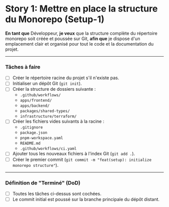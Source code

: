 # Story 1: Mettre en place la structure du Monorepo (Setup-1)

**En tant que** Développeur, **je veux** que la structure complète du répertoire monorepo soit créée et poussée sur Git, **afin que** je dispose d'un emplacement clair et organisé pour tout le code et la documentation du projet.

---

### Tâches à faire

- [ ] Créer le répertoire racine du projet s'il n'existe pas.
- [ ] Initialiser un dépôt Git (`git init`).
- [ ] Créer la structure de dossiers suivante :
    - `.github/workflows/`
    - `apps/frontend/`
    - `apps/backend/`
    - `packages/shared-types/`
    - `infrastructure/terraform/`
- [ ] Créer les fichiers vides suivants à la racine :
    - `.gitignore`
    - `package.json`
    - `pnpm-workspace.yaml`
    - `README.md`
    - `.github/workflows/ci.yaml`
- [ ] Ajouter tous les nouveaux fichiers à l'index Git (`git add .`).
- [ ] Créer le premier commit (`git commit -m "feat(setup): initialize monorepo structure"`).

---
### Définition de "Terminé" (DoD)

- [ ] Toutes les tâches ci-dessus sont cochées.
- [ ] Le commit initial est poussé sur la branche principale du dépôt distant. 
